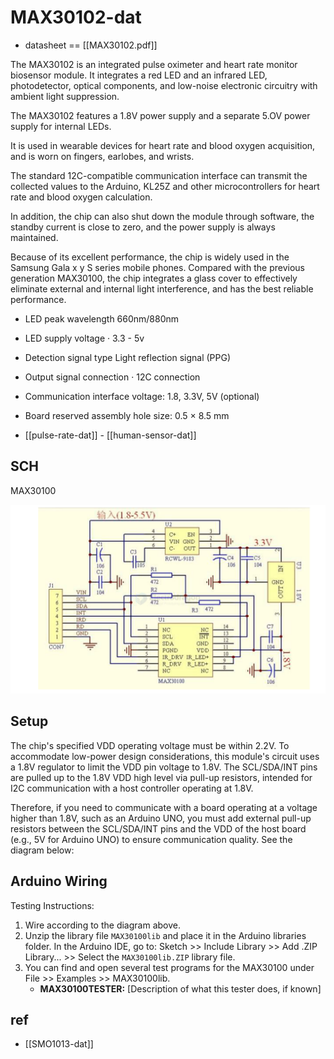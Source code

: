 
# MAX30102-dat

- datasheet == [[MAX30102.pdf]]

The MAX30102 is an integrated pulse oximeter and heart rate monitor biosensor module. It integrates a red LED and an infrared LED, photodetector, optical components, and low-noise electronic circuitry with ambient light suppression. 

The MAX30102 features a 1.8V power supply and a separate 5.OV power supply for internal LEDs. 

It is used in wearable devices for heart rate and blood oxygen acquisition, and is worn on fingers, earlobes, and wrists. 

The standard 12C-compatible communication interface can transmit the collected values ​​to the Arduino, KL25Z and other microcontrollers for heart rate and blood oxygen calculation. 

In addition, the chip can also shut down the module through software, the standby current is close to zero, and the power supply is always maintained. 

Because of its excellent performance, the chip is widely used in the Samsung Gala x y S series mobile phones. Compared with the previous generation MAX30100, the chip integrates a glass cover to effectively eliminate external and internal light interference, and has the best reliable performance.

- LED peak wavelength 660nm/880nm
- LED supply voltage · 3.3 - 5v
- Detection signal type Light reflection signal (PPG)
- Output signal connection · 12C connection
- Communication interface voltage: 1.8, 3.3V, 5V (optional)
- Board reserved assembly hole size: 0.5 × 8.5 mm

- [[pulse-rate-dat]] - [[human-sensor-dat]]


## SCH 

MAX30100

![](2025-05-05-18-27-31.png)


## Setup

The chip's specified VDD operating voltage must be within 2.2V. To accommodate low-power design considerations, this module's circuit uses a 1.8V regulator to limit the VDD pin voltage to 1.8V. The SCL/SDA/INT pins are pulled up to the 1.8V VDD high level via pull-up resistors, intended for I2C communication with a host controller operating at 1.8V.

Therefore, if you need to communicate with a board operating at a voltage higher than 1.8V, such as an Arduino UNO, you must add external pull-up resistors between the SCL/SDA/INT pins and the VDD of the host board (e.g., 5V for Arduino UNO) to ensure communication quality. See the diagram below:

## Arduino Wiring

Testing Instructions:

1.  Wire according to the diagram above.
2.  Unzip the library file `MAX30100lib` and place it in the Arduino libraries folder. In the Arduino IDE, go to: Sketch >> Include Library >> Add .ZIP Library... >> Select the `MAX30100lib.ZIP` library file.
3.  You can find and open several test programs for the MAX30100 under File >> Examples >> MAX30100lib.
    *   **MAX30100TESTER:** [Description of what this tester does, if known]

## ref 

- [[SMO1013-dat]]